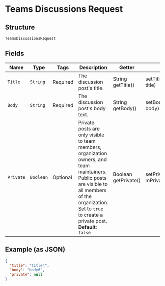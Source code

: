 
# Teams Discussions Request

## Structure

`TeamsDiscussionsRequest`

## Fields

| Name | Type | Tags | Description | Getter | Setter |
|  --- | --- | --- | --- | --- | --- |
| `Title` | `String` | Required | The discussion post's title. | String getTitle() | setTitle(String title) |
| `Body` | `String` | Required | The discussion post's body text. | String getBody() | setBody(String body) |
| `Private` | `Boolean` | Optional | Private posts are only visible to team members, organization owners, and team maintainers. Public posts are visible to all members of the organization. Set to `true` to create a private post.<br>**Default**: `false` | Boolean getPrivate() | setPrivate(Boolean mPrivate) |

## Example (as JSON)

```json
{
  "title": "title4",
  "body": "body6",
  "private": null
}
```

